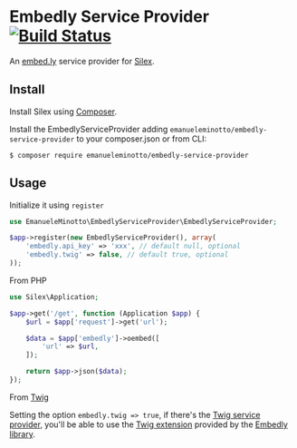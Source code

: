 Embedly Service Provider [![Build Status](https://travis-ci.org/EmanueleMinotto/EmbedlyServiceProvider.svg)](https://travis-ci.org/EmanueleMinotto/EmbedlyServiceProvider)
====================

An [embed.ly](http://embed.ly) service provider for [Silex](http://silex.sensiolabs.org/).

## Install
Install Silex using [Composer](http://getcomposer.org/).

Install the EmbedlyServiceProvider adding `emanueleminotto/embedly-service-provider` to your composer.json or from CLI:

```
$ composer require emanueleminotto/embedly-service-provider
```

## Usage

Initialize it using `register`

```php
use EmanueleMinotto\EmbedlyServiceProvider\EmbedlyServiceProvider;

$app->register(new EmbedlyServiceProvider(), array(
    'embedly.api_key' => 'xxx', // default null, optional
    'embedly.twig' => false, // default true, optional
));
```

From PHP
```php
use Silex\Application;

$app->get('/get', function (Application $app) {
    $url = $app['request']->get('url');

    $data = $app['embedly']->oembed([
        'url' => $url,
    ]);

    return $app->json($data);
});
```

From [Twig](http://twig.sensiolabs.org/)

Setting the option `embedly.twig => true`, if there's the [Twig service provider](http://silex.sensiolabs.org/doc/providers/twig.html), you'll be able to use the [Twig extension](https://github.com/EmanueleMinotto/Embedly#twig-extension) provided by the [Embedly library](https://github.com/EmanueleMinotto/Embedly).
